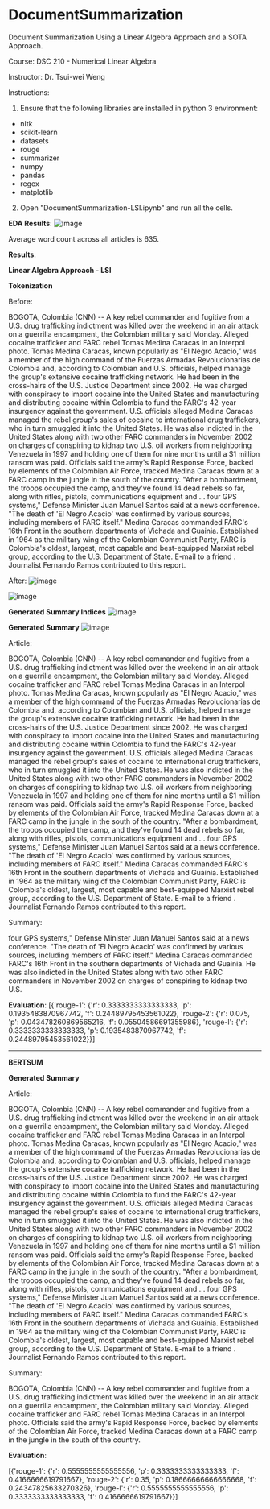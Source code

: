 # DocumentSummarization
Document Summarization Using a Linear Algebra Approach and a SOTA Approach.

Course: DSC 210 - Numerical Linear Algebra

Instructor: Dr. Tsui-wei Weng

Instructions:

1. Ensure that the following libraries are installed in python 3 environment:

* nltk
* scikit-learn
* datasets
* rouge
* summarizer
* numpy
* pandas
* regex
* matplotlib

2. Open "DocumentSummarization-LSI.ipynb" and run all the cells.

**EDA Results**:
![image](https://github.com/mithileshkinjalkar/DocumentSummarization/assets/152033611/c9de6861-fb22-4a13-8184-4e10208fe6f9)

Average word count across all articles is 635.

**Results**:

**Linear Algebra Approach - LSI**

**Tokenization**

Before:

BOGOTA, Colombia (CNN) -- A key rebel commander and fugitive from a U.S. drug trafficking indictment was killed over the weekend in an air attack on a guerrilla encampment, the Colombian military said Monday. Alleged cocaine trafficker and FARC rebel Tomas Medina Caracas in an Interpol photo. Tomas Medina Caracas, known popularly as "El Negro Acacio," was a member of the high command of the Fuerzas Armadas Revolucionarias de Colombia and, according to Colombian and U.S. officials, helped manage the group\'s extensive cocaine trafficking network. He had been in the cross-hairs of the U.S. Justice Department since 2002. He was charged with conspiracy to import cocaine into the United States and manufacturing and distributing cocaine within Colombia to fund the FARC\'s 42-year insurgency against the government. U.S. officials alleged Medina Caracas managed the rebel group\'s sales of cocaine to international drug traffickers, who in turn smuggled it into the United States. He was also indicted in the United States along with two other FARC commanders in November 2002 on charges of conspiring to kidnap two U.S. oil workers from neighboring Venezuela in 1997 and holding one of them for nine months until a $1 million ransom was paid. Officials said the army\'s Rapid Response Force, backed by elements of the Colombian Air Force, tracked Medina Caracas down at a FARC camp in the jungle in the south of the country. "After a bombardment, the troops occupied the camp, and they\'ve found 14 dead rebels so far, along with rifles, pistols, communications equipment and ... four GPS systems," Defense Minister Juan Manuel Santos said at a news conference. "The death of \'El Negro Acacio\' was confirmed by various sources, including members of FARC itself." Medina Caracas commanded FARC\'s 16th Front in the southern departments of Vichada and Guainia. Established in 1964 as the military wing of the Colombian Communist Party, FARC is Colombia\'s oldest, largest, most capable and best-equipped Marxist rebel group, according to the U.S. Department of State. E-mail to a friend . Journalist Fernando Ramos contributed to this report.

After:
![image](https://github.com/mithileshkinjalkar/DocumentSummarization/assets/152033611/0dda58fe-d3c3-443c-9c66-0fa9bdeec7de)

![image](https://github.com/mithileshkinjalkar/DocumentSummarization/assets/152033611/993ca31b-c570-436f-84d5-53ae9ea31d7f)

**Generated Summary Indices**
![image](https://github.com/mithileshkinjalkar/DocumentSummarization/assets/152033611/7e90ed67-bb04-43dc-a214-f44be110e65d)

**Generated Summary**
![image](https://github.com/mithileshkinjalkar/DocumentSummarization/assets/152033611/4322da1f-1d62-4c6d-b306-117fcc3e2563)

Article:

BOGOTA, Colombia (CNN) -- A key rebel commander and fugitive from a U.S. drug trafficking indictment was killed over the weekend in an air attack on a guerrilla encampment, the Colombian military said Monday. Alleged cocaine trafficker and FARC rebel Tomas Medina Caracas in an Interpol photo. Tomas Medina Caracas, known popularly as "El Negro Acacio," was a member of the high command of the Fuerzas Armadas Revolucionarias de Colombia and, according to Colombian and U.S. officials, helped manage the group's extensive cocaine trafficking network. He had been in the cross-hairs of the U.S. Justice Department since 2002. He was charged with conspiracy to import cocaine into the United States and manufacturing and distributing cocaine within Colombia to fund the FARC's 42-year insurgency against the government. U.S. officials alleged Medina Caracas managed the rebel group's sales of cocaine to international drug traffickers, who in turn smuggled it into the United States. He was also indicted in the United States along with two other FARC commanders in November 2002 on charges of conspiring to kidnap two U.S. oil workers from neighboring Venezuela in 1997 and holding one of them for nine months until a $1 million ransom was paid. Officials said the army's Rapid Response Force, backed by elements of the Colombian Air Force, tracked Medina Caracas down at a FARC camp in the jungle in the south of the country. "After a bombardment, the troops occupied the camp, and they've found 14 dead rebels so far, along with rifles, pistols, communications equipment and ... four GPS systems," Defense Minister Juan Manuel Santos said at a news conference. "The death of 'El Negro Acacio' was confirmed by various sources, including members of FARC itself." Medina Caracas commanded FARC's 16th Front in the southern departments of Vichada and Guainia. Established in 1964 as the military wing of the Colombian Communist Party, FARC is Colombia's oldest, largest, most capable and best-equipped Marxist rebel group, according to the U.S. Department of State. E-mail to a friend . Journalist Fernando Ramos contributed to this report.

Summary:

four GPS systems," Defense Minister Juan Manuel Santos said at a news conference. "The death of 'El Negro Acacio' was confirmed by various sources, including members of FARC itself." Medina Caracas commanded FARC's 16th Front in the southern departments of Vichada and Guainia. He was also indicted in the United States along with two other FARC commanders in November 2002 on charges of conspiring to kidnap two U.S.

**Evaluation**:
[{'rouge-1': {'r': 0.3333333333333333, 'p': 0.1935483870967742, 'f': 0.24489795453561022}, 'rouge-2': {'r': 0.075, 'p': 0.043478260869565216, 'f': 0.05504586691355986}, 'rouge-l': {'r': 0.3333333333333333, 'p': 0.1935483870967742, 'f': 0.24489795453561022}}]

---

**BERTSUM**

**Generated Summary**

Article:

BOGOTA, Colombia (CNN) -- A key rebel commander and fugitive from a U.S. drug trafficking indictment was killed over the weekend in an air attack on a guerrilla encampment, the Colombian military said Monday. Alleged cocaine trafficker and FARC rebel Tomas Medina Caracas in an Interpol photo. Tomas Medina Caracas, known popularly as "El Negro Acacio," was a member of the high command of the Fuerzas Armadas Revolucionarias de Colombia and, according to Colombian and U.S. officials, helped manage the group's extensive cocaine trafficking network. He had been in the cross-hairs of the U.S. Justice Department since 2002. He was charged with conspiracy to import cocaine into the United States and manufacturing and distributing cocaine within Colombia to fund the FARC's 42-year insurgency against the government. U.S. officials alleged Medina Caracas managed the rebel group's sales of cocaine to international drug traffickers, who in turn smuggled it into the United States. He was also indicted in the United States along with two other FARC commanders in November 2002 on charges of conspiring to kidnap two U.S. oil workers from neighboring Venezuela in 1997 and holding one of them for nine months until a $1 million ransom was paid. Officials said the army's Rapid Response Force, backed by elements of the Colombian Air Force, tracked Medina Caracas down at a FARC camp in the jungle in the south of the country. "After a bombardment, the troops occupied the camp, and they've found 14 dead rebels so far, along with rifles, pistols, communications equipment and ... four GPS systems," Defense Minister Juan Manuel Santos said at a news conference. "The death of 'El Negro Acacio' was confirmed by various sources, including members of FARC itself." Medina Caracas commanded FARC's 16th Front in the southern departments of Vichada and Guainia. Established in 1964 as the military wing of the Colombian Communist Party, FARC is Colombia's oldest, largest, most capable and best-equipped Marxist rebel group, according to the U.S. Department of State. E-mail to a friend . Journalist Fernando Ramos contributed to this report.

Summary:

BOGOTA, Colombia (CNN) -- A key rebel commander and fugitive from a U.S. drug trafficking indictment was killed over the weekend in an air attack on a guerrilla encampment, the Colombian military said Monday. Alleged cocaine trafficker and FARC rebel Tomas Medina Caracas in an Interpol photo. Officials said the army's Rapid Response Force, backed by elements of the Colombian Air Force, tracked Medina Caracas down at a FARC camp in the jungle in the south of the country.

**Evaluation**:

[{'rouge-1': {'r': 0.5555555555555556, 'p': 0.3333333333333333, 'f': 0.4166666619791667}, 'rouge-2': {'r': 0.35, 'p': 0.18666666666666668, 'f': 0.24347825633270326}, 'rouge-l': {'r': 0.5555555555555556, 'p': 0.3333333333333333, 'f': 0.4166666619791667}}]
